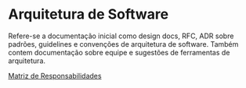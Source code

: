 # Arquitetura de Software
Refere-se a documentação inicial como design docs, RFC, ADR sobre padrões, guidelines e convenções de arquitetura de software. Também contem documentação sobre equipe e sugestões de ferramentas de arquitetura.

[Matriz de Responsabilidades](/matriz-de-responsabilidades/matriz-de-responsabilidades.md)